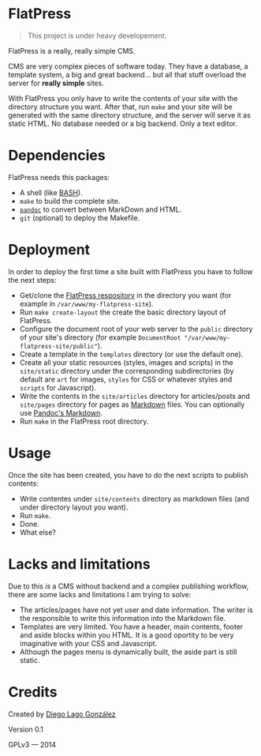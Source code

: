 # FlatPress

>
> This project is under heavy developement.
>

FlatPress is a really, really simple CMS.

CMS are very complex pieces of software today. They have a database, a template system, a big and great backend… but all that stuff overload the server for **really simple** sites.

With FlatPress you only have to write the contents of your site with the directory structure you want. After that, run `make` and your site will be generated with the same directory structure, and the server will serve it as static HTML. No database needed or a big backend. Only a text editor.

# Dependencies

FlatPress needs this packages:

* A shell (like [BASH](http://en.wikipedia.org/wiki/Bash_%28Unix_shell%29)).
* `make` to build the complete site.
* [`pandoc`](http://johnmacfarlane.net/pandoc/) to convert between MarkDown and HTML.
* `git` (optional) to deploy the Makefile.

# Deployment

In order to deploy the first time a site built with FlatPress you have to follow the next steps:

* Get/clone the [FlatPress respository](https://github.com/diegolagoglez/flatpress.git) in the directory you want (for example in `/var/www/my-flatpress-site`).
* Run `make create-layout` the create the basic directory layout of FlatPress.
* Configure the document root of your web server to the `public` directory of your site's directory (for example `DocumentRoot "/var/www/my-flatpress-site/public"`).
* Create a template in the `templates` directory (or use the default one).
* Create all your static resources (styles, images and scripts) in the `site/static` directory under the corresponding subdirectories (by default are `art` for images, `styles` for CSS or whatever styles and `scripts` for Javascript).
* Write the contents in the `site/articles` directory for articles/posts and `site/pages` directory for pages as [Markdown](http://en.wikipedia.org/wiki/Markdown) files. You can optionally use [Pandoc's Markdown](http://johnmacfarlane.net/pandoc/demo/example9/pandocs-markdown.html).
* Run `make` in the FlatPress root directory.

# Usage

Once the site has been created, you have to do the next scripts to publish contents:

* Write contentes under `site/contents` directory as markdown files (and under directory layout you want).
* Run `make`.
* Done.
* What else?

# Lacks and limitations

Due to this *is* a CMS without backend and a complex publishing workflow, there are some lacks and limitations I am trying to solve:

* The articles/pages have not yet user and date information. The writer is the responsible to write this information into the Markdown file.
* Templates are very limited. You have a header, main contents, footer and aside blocks within you HTML. It is a good oportity to be very imaginative with your CSS and Javascript.
* Although the pages menu is dynamically built, the aside part is still static.

# Credits

Created by [Diego Lago González](mailto:diego.lago.gonzalez@gmail.com)

Version 0.1

GPLv3 — 2014
